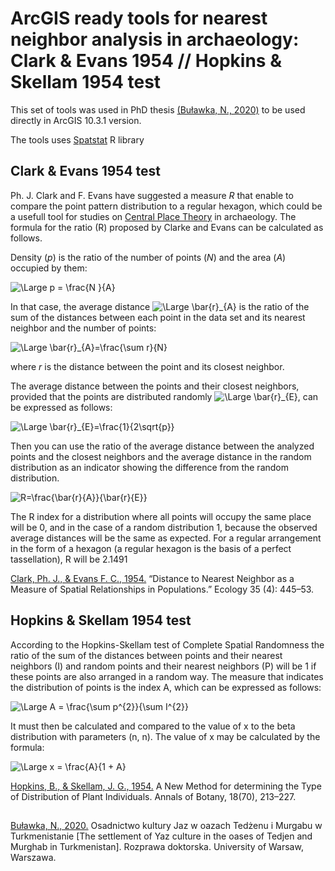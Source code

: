 # ArcGIS ready tools for nearest neighbor analysis in archaeology: Clark & Evans 1954 // Hopkins & Skellam 1954 test

This set of tools was used in PhD thesis [(Buławka, N., 2020)](https://www.researchgate.net/publication/345728606_Bulawka_Nazarij_2020_Osadnictwo_Kultury_Jaz_w_Oazach_Tedzenu_i_Murgabu_w_Turkmenistanie_The_Settlement_of_Yaz_Culture_in_the_Oases_of_Tedjen_and_Murghab_in_Turkmenistan_Rozprawa_Doktorska_Warsaw_Unive)  to be used directly in ArcGIS 10.3.1 version.

The tools uses [Spatstat](https://cran.r-project.org/web/packages/spatstat/index.html) R library 

## Clark & Evans 1954 test 

Ph. J. Clark and F. Evans have suggested a measure *R* that enable to compare the point pattern distribution to a regular hexagon, which could be a usefull tool for  studies on [Central Place Theory](https://www.sciencedirect.com/topics/earth-and-planetary-sciences/central-place-theory) in archaeology. The formula for the ratio (R) proposed by Clarke and Evans can be calculated as follows. 

Density (*p*) is the ratio of the number of points (*N*) and the area (*A*) occupied by them: 

![\Large p = \frac{N }{A}](https://latex.codecogs.com/svg.image?p&space;=&space;\frac{N&space;}{A}) 

In that case, the average distance ![\Large \bar{r}_{A}](https://latex.codecogs.com/svg.image?\bar{r}_{A}) is the ratio of the sum of the distances between each point in the data set and its nearest neighbor and the number of points: 

![\Large \bar{r}_{A}=\frac{\sum r}{N}](https://latex.codecogs.com/svg.image?\bar{r}_{A}=\frac{\sum&space;r}{N})

  where *r* is the distance between the point and its closest neighbor. 
  
The average distance between the points and their closest neighbors, provided that the points are distributed randomly ![\Large \bar{r}_{E}](https://latex.codecogs.com/svg.image?\bar{r}_{E}), can be expressed as follows: 

![\Large \bar{r}_{E}=\frac{1}{2\sqrt{p}}](https://latex.codecogs.com/svg.image?\bar{r}_{E}=\frac{1}{2\sqrt{p}})

Then you can use the ratio of the average distance between the analyzed points and the closest neighbors and the average distance in the random distribution as an indicator showing the difference from the random distribution. 

![R=\frac{\bar{r}_{A}}{\bar{r}_{E}}](https://latex.codecogs.com/svg.image?R=\frac{\bar{r}_{A}}{\bar{r}_{E}})

The R index for a distribution where all points will occupy the same place will be 0, and in the case of a random distribution 1, because the observed average distances will be the same as expected. For a regular arrangement in the form of a hexagon (a regular hexagon is the basis of a perfect tassellation), R will be 2.1491 

[Clark, Ph. J., & Evans F. C., 1954.](https://doi.org/10.2307/1931034) “Distance to Nearest Neighbor as a Measure of Spatial Relationships in Populations.” Ecology 35 (4): 445–53.

## Hopkins & Skellam 1954 test 

According to the Hopkins-Skellam test of Complete Spatial Randomness the ratio of the sum of the distances between points and their nearest neighbors (I) and random points and their nearest neighbors (P) will be 1 if these points are also arranged in a random way. The measure that indicates the distribution of points is the index A, which can be expressed as follows:

![\Large A = \frac{\sum p^{2}}{\sum I^{2}}](https://latex.codecogs.com/svg.image?A&space;=&space;\frac{\sum&space;p^{2}}{\sum&space;I^{2}}) 

It must then be calculated and compared to the value of x to the beta distribution with parameters (n, n). The value of x may be calculated by the formula: 

![\Large x = \frac{A}{1 + A}](https://latex.codecogs.com/svg.image?x&space;=&space;\frac{A}{1&space;&plus;&space;A}) 

[Hopkins, B., & Skellam, J. G., 1954.](https://www.jstor.org/stable/42907238 ) A New Method for determining the Type of Distribution of Plant Individuals. Annals of Botany, 18(70), 213–227.

##  

[Buławka, N., 2020.](https://www.researchgate.net/publication/345728606_Bulawka_Nazarij_2020_Osadnictwo_Kultury_Jaz_w_Oazach_Tedzenu_i_Murgabu_w_Turkmenistanie_The_Settlement_of_Yaz_Culture_in_the_Oases_of_Tedjen_and_Murghab_in_Turkmenistan_Rozprawa_Doktorska_Warsaw_Unive) Osadnictwo kultury Jaz w oazach Tedżenu i Murgabu w Turkmenistanie [The settlement of Yaz culture in the oases of Tedjen and Murghab in Turkmenistan]. Rozprawa doktorska. University of Warsaw, Warszawa.


